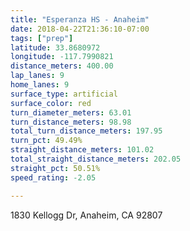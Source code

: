 ```yaml
---
title: "Esperanza HS - Anaheim"
date: 2018-04-22T21:36:10-07:00
tags: ["prep"]
latitude: 33.8680972
longitude: -117.7990821
distance_meters: 400.00
lap_lanes: 9
home_lanes: 9
surface_type: artificial
surface_color: red
turn_diameter_meters: 63.01
turn_distance_meters: 98.98
total_turn_distance_meters: 197.95
turn_pct: 49.49%
straight_distance_meters: 101.02
total_straight_distance_meters: 202.05
straight_pct: 50.51%
speed_rating: -2.05

---
```

1830 Kellogg Dr, Anaheim, CA 92807

<!--more-->
